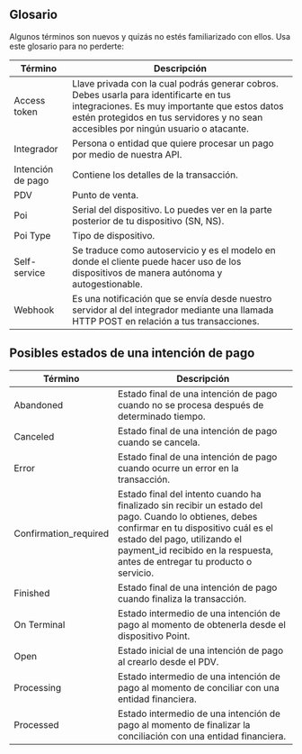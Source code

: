 ## Glosario

Algunos términos son nuevos y quizás no estés familiarizado con ellos. Usa este glosario para no perderte:

| Término | Descripción |
| --- | --- |
| Access token | Llave privada con la cual podrás generar cobros. Debes usarla para identificarte en tus integraciones. Es muy importante que estos datos estén protegidos en tus servidores y no sean accesibles por ningún usuario o atacante. |
| Integrador | Persona o entidad que quiere procesar un pago por medio de nuestra API.|
| Intención de pago | Contiene los detalles de la transacción.|
| PDV | Punto de venta.|
| Poi | Serial del dispositivo. Lo puedes ver en la parte posterior de tu dispositivo (SN, NS). |
| Poi Type | Tipo de dispositivo. |
| Self-service | Se traduce como autoservicio y es el modelo en donde el cliente puede hacer uso de los dispositivos de manera autónoma  y autogestionable. |
| Webhook | Es una notificación que se envía desde nuestro servidor al del integrador mediante una llamada HTTP POST en relación a tus transacciones. |

## Posibles estados de una intención de pago

| Término | Descripción |
| --- | --- |
| Abandoned | Estado final de una intención de pago cuando no se procesa después de determinado tiempo. |
| Canceled | Estado final de una intención de pago cuando se cancela. |
| Error | Estado final de una intención de pago cuando ocurre un error en la transacción. |
| Confirmation_required | Estado final del intento cuando ha finalizado sin recibir un estado del pago. Cuando lo obtienes, debes confirmar en tu dispositivo cuál es el estado del pago, utilizando el payment_id recibido en la respuesta, antes de entregar tu producto o servicio. |
| Finished | Estado final de una intención de pago cuando finaliza la transacción. |
| On Terminal | Estado intermedio de una intención de pago al momento de obtenerla desde el dispositivo Point. |
| Open | Estado inicial de una intención de pago al crearlo desde el PDV. |
| Processing | Estado intermedio de una intención de pago al momento de conciliar con una entidad financiera. |
| Processed | Estado intermedio de una intención de pago al momento de finalizar la conciliación con una entidad financiera. |
